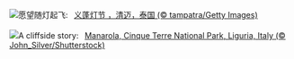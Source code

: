 ![](https://www.bing.com/th?id=OHR.YiPengLanterns_ZH-CN5613043353_UHD.jpg&w=1000)愿望随灯起飞:&nbsp;&ensp;[义蓬灯节 ，清迈，泰国 (© tampatra/Getty Images)](https://www.bing.com/th?id=OHR.YiPengLanterns_ZH-CN5613043353_UHD.jpg)
<br><br/>
![](https://www.bing.com/th?id=OHR.ManarolaItaly_EN-US4826543395_UHD.jpg&w=1000)A cliffside story:&nbsp;&ensp;[Manarola, Cinque Terre National Park, Liguria, Italy (© John_Silver/Shutterstock)](https://www.bing.com/th?id=OHR.ManarolaItaly_EN-US4826543395_UHD.jpg)
<br><br/>
